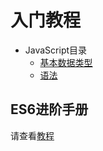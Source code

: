 # 入门教程

- JavaScript目录
    - [基本数据类型](./data)
    - [语法](./logistic)

## ES6进阶手册

请查看[教程](https://es6.ruanyifeng.com/)